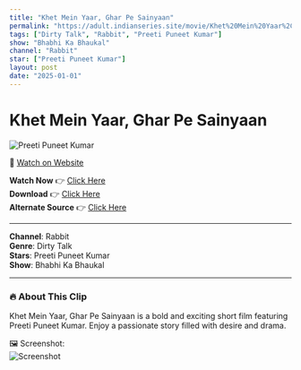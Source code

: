 ```yaml
---
title: "Khet Mein Yaar, Ghar Pe Sainyaan"
permalink: "https://adult.indianseries.site/movie/Khet%20Mein%20Yaar%2C%20Ghar%20Pe%20Sainyaan"
tags: ["Dirty Talk", "Rabbit", "Preeti Puneet Kumar"]
show: "Bhabhi Ka Bhaukal"
channel: "Rabbit"
star: ["Preeti Puneet Kumar"]
layout: post
date: "2025-01-01"
---
```


# Khet Mein Yaar, Ghar Pe Sainyaan

![Preeti Puneet Kumar](https://shorts.desisins.com/wp-content/uploads/2025/01/Preeti-Khet-Mein-Yaar-Ghar-Mein-Sainyaa-Rabbit-DesiSins.com_.jpg)

🔗 [Watch on Website](https://adult.indianseries.site/movie/Khet%20Mein%20Yaar%2C%20Ghar%20Pe%20Sainyaan)

**Watch Now** 👉 [Click Here](https://adult.indianseries.site/movie/Khet%20Mein%20Yaar%2C%20Ghar%20Pe%20Sainyaan)  
**Download** 👉 [Click Here](https://adult.indianseries.site/movie/Khet%20Mein%20Yaar%2C%20Ghar%20Pe%20Sainyaan)  
**Alternate Source** 👉 [Click Here](https://adult.indianseries.site/movie/Khet%20Mein%20Yaar%2C%20Ghar%20Pe%20Sainyaan)

---

**Channel**: Rabbit  
**Genre**: Dirty Talk  
**Stars**: Preeti Puneet Kumar  
**Show**: Bhabhi Ka Bhaukal

---

### 🔥 About This Clip

Khet Mein Yaar, Ghar Pe Sainyaan is a bold and exciting short film featuring Preeti Puneet Kumar. Enjoy a passionate story filled with desire and drama.
 
🖼️ Screenshot:  
![Screenshot](https://shorts.desisins.com/wp-content/uploads/2025/01/Preeti-Khet-Mein-Yaar-Ghar-Mein-Sainyaa-Rabbit-DesiSins.com_.jpg)
